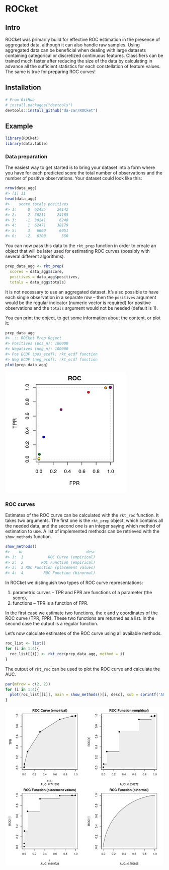 ROCket
================

## Intro

ROCket was primarily build for effective ROC estimation in the presence
of aggregated data, although it can also handle raw samples. Using
aggregated data can be beneficial when dealing with large datasets
containing categorical or discretized continuous features. Classifiers
can be trained much faster after reducing the size of the data by
calculating in advance all the sufficient statistics for each
constellation of feature values. The same is true for preparing ROC
curves\!

## Installation

``` r
# From GitHub
# install.packages("devtools")
devtools::install_github("da-zar/ROCket")
```

## Example

``` r
library(ROCket)
library(data.table)
```

### Data preparation

The easiest way to get started is to bring your dataset into a form
where you have for each predicted score the total number of observations
and the number of positive observations. Your dataset could look like
this:

``` r
nrow(data_agg)
#> [1] 11
head(data_agg)
#>    score totals positives
#> 1:     0  62435     24142
#> 2:     2  30211     24185
#> 3:    -1  30241      6240
#> 4:     1  62471     38179
#> 5:     3   6660      6051
#> 6:    -2   6700       550
```

You can now pass this data to the `rkt_prep` function in order to create
an object that will be later used for estimating ROC curves (possibly
with several different algorithms).

``` r
prep_data_agg <- rkt_prep(
  scores = data_agg$score, 
  positives = data_agg$positives, 
  totals = data_agg$totals)
```

It is not necessary to use an aggregated dataset. It’s also possible to
have each single observation in a separate row – then the `positives`
argument would be the regular indicator (numeric vector is required) for
positive observations and the `totals` argument would not be needed
(default is 1).

You can print the object, to get some information about the content, or
plot it:

``` r
prep_data_agg
#> .:: ROCket Prep Object 
#> Positives (pos_n): 100000 
#> Negatives (neg_n): 100000 
#> Pos ECDF (pos_ecdf): rkt_ecdf function 
#> Neg ECDF (neg_ecdf): rkt_ecdf function
plot(prep_data_agg)
```

![](README_files/figure-gfm/unnamed-chunk-6-1.png)<!-- -->

### ROC curves

Estimates of the ROC curve can be calculated with the `rkt_roc`
function. It takes two arguments. The first one is the `rkt_prep`
object, which contains all the needed data, and the second one is an
integer saying which method of estimation to use. A list of implemented
methods can be retrieved with the `show_methods` function.

``` r
show_methods()
#>    nr                            desc
#> 1:  1           ROC Curve (empirical)
#> 2:  2        ROC Function (empirical)
#> 3:  3 ROC Function (placement values)
#> 4:  4         ROC Function (binormal)
```

In ROCket we distinguish two types of ROC curve representations:

1.  parametric curves – TPR and FPR are functions of a parameter (the
    score),
2.  functions – TPR is a function of FPR.

In the first case we estimate two functions, the x and y coordinates of
the ROC curve (TPR, FPR). These two functions are returned as a list. In
the second case the output is a regular function.

Let’s now calculate estimates of the ROC curve using all available
methods.

``` r
roc_list <- list()
for (i in 1:4){
  roc_list[[i]] <- rkt_roc(prep_data_agg, method = i)
}
```

The output of `rkt_roc` can be used to plot the ROC curve and calculate
the AUC.

``` r
par(mfrow = c(2, 2))
for (i in 1:4){
  plot(roc_list[[i]], main = show_methods()[i, desc], sub = sprintf('AUC: %f', auc(roc_list[[i]])))
}
```

![](README_files/figure-gfm/unnamed-chunk-9-1.png)<!-- -->
